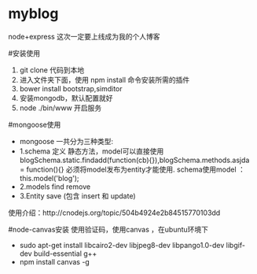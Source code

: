 # myblog
node+express 这次一定要上线成为我的个人博客

#安装使用
<ol>
<li>git clone 代码到本地
<li>进入文件夹下面，使用 npm install 命令安装所需的插件
<li>bower install bootstrap,simditor
<li>安装mongodb，默认配置就好
<li>node ./bin/www 开启服务
</ol>

#mongoose使用
<ul>
<li>mongoose 一共分为三种类型:
<li>1.schema 定义 静态方法，model可以直接使用 blogSchema.static.findadd(function(cb){}),blogSchema.methods.asjda = function(){} 必须将model发布为entity才能使用. schema使用model ：this.model('blog');

<li>2.models find remove
<li>3.Entity save (包含 insert 和 update)
</ul>
使用介绍：http://cnodejs.org/topic/504b4924e2b84515770103dd

#node-canvas安装
使用验证码，使用canvas ，在ubuntu环境下
<ul>
<li>sudo apt-get install libcairo2-dev libjpeg8-dev libpango1.0-dev libgif-dev build-essential g++</li>
<li>npm install canvas -g</li>
</ul>

